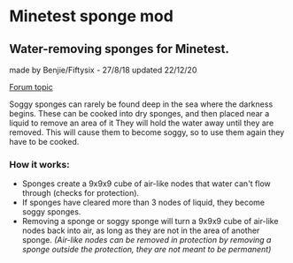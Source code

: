 # Minetest sponge mod
## Water-removing sponges for Minetest.

made by Benjie/Fiftysix - 27/8/18
updated 22/12/20

[Forum topic](https://forum.minetest.net/viewtopic.php?f=9&t=20729)

Soggy sponges can rarely be found deep in the sea where the darkness begins.
These can be cooked into dry sponges, and then placed near a liquid to remove an area of it
They will hold the water away until they are removed.
This will cause them to become soggy, so to use them again they have to be cooked.

### How it works:
* Sponges create a 9x9x9 cube of air-like nodes that water can't flow through (checks for protection).
* If sponges have cleared more than 3 nodes of liquid, they become soggy sponges.
* Removing a sponge or soggy sponge will turn a 9x9x9 cube of air-like nodes back into air, as long as they are not in the area of another sponge.
*(Air-like nodes can be removed in protection by removing a sponge outside the protection, they are not meant to be permanent)*

